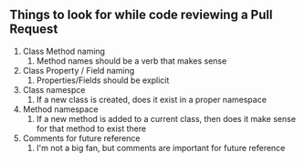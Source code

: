 ## Things to look for while code reviewing a Pull Request

1. Class Method naming
	1. Method names should be a verb that makes sense
2. Class Property / Field naming
	1. Properties/Fields should be explicit
3. Class namespce
	1. If a new class is created, does it exist in a proper namespace
4. Method namespace
	1. If a new method is added to a current class, then does it make sense for that method to exist there
5. Comments for future reference
	1. I'm not a big fan, but comments are important for future reference